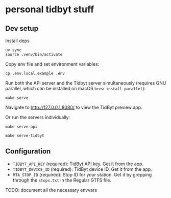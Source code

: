 # personal tidbyt stuff

## Dev setup

Install deps

```
uv sync
source .venv/bin/activate
```

Copy env file and set environment variables:

```
cp .env.local.example .env
```

Run both the API server and the Tidbyt server simultaneously (requires GNU parallel, which can be installed on macOS `brew install parallel`):

```
make serve
```

Navigate to http://127.0.0.1:8080/ to view the TidByt preview app.

Or run the servers individually:

```
make serve-api
```

```
make serve-tidbyt
```

## Configuration

- `TIDBYT_API_KEY` (required): TidByt API key. Get it from the app.
- `TIDBYT_DEVICE_ID` (required): TidByt device ID. Get it from the app.
- `MTA_STOP_ID` (required): Stop ID for your station.
  Get it by grepping through the `stops.txt` in the Regular GTFS file.

TODO: document all the necessary envvars
